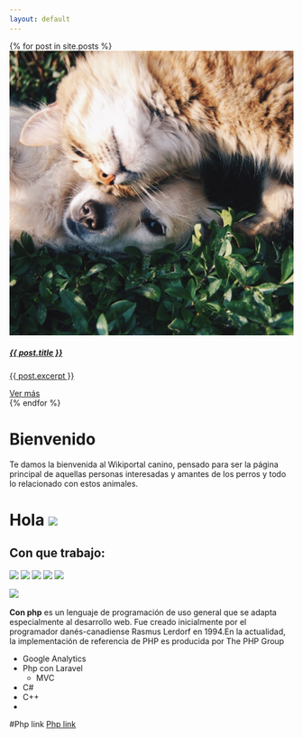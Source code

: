 ```yaml
---
layout: default
---
```


<div class="container">
    <div class="row">
        {% for post in site.posts %}
        <div class="col-6 col-sm-4">
            <div class="card mr-3">
                <img src="./img/posts/1.png" class="card-img-top" alt="...">
                <div class="card-body">
                    <h5 class="card-title"><a href="{{ site.baseurl }}{{ post.url }}">{{ post.title }}</h5>
                    <p class="card-text">
                       {{ post.excerpt }}</p>
                    <a href="{{ site.baseurl }}{{ post.url }}" class="btn btn-primary">Ver más</a>
                </div>
            </div>
        </div>
        {% endfor %}
    </div>
</div>


# Bienvenido

Te damos la bienvenida al Wikiportal canino, pensado para ser la página principal de aquellas personas interesadas y amantes de los perros y todo lo relacionado con estos animales.

<h1> Hola <img src="https://media.giphy.com/media/hvRJCLFzcasrR4ia7z/giphy.gif" width="35px"></h1> 


## Con que trabajo:

<code><a href="https://analytics.google.com/" target="_blank"><img height="50" src="https://www.vectorlogo.zone/logos/google_analytics/google_analytics-ar21.svg"></a></code>
<code><a href="https://analytics.google.com/" target="_blank"><img height="50" src="https://www.vectorlogo.zone/logos/php/php-ar21.svg"></a></code>
<code><a href="https://analytics.google.com/" target="_blank"><img height="50" src="https://www.vectorlogo.zone/logos/javascript/javascript-ar21.svg"></a></code>
<code><a href="https://analytics.google.com/" target="_blank"><img height="50" src="https://www.vectorlogo.zone/logos/javascript/javascript-ar21.svg"></a></code>
<code><a href="https://analytics.google.com/" target="_blank"><img height="50" src="https://www.vectorlogo.zone/logos/google_appengine/google_appengine-ar21.svg"></a></code>


<img src="https://media.giphy.com/media/xUA7bi3KTfuK2a6Kn6/giphy.gif" width="35px">

**Con php** es un lenguaje de programación de uso general que se adapta especialmente al desarrollo web.​ Fue creado inicialmente por el programador danés-canadiense Rasmus Lerdorf en 1994.​ En la actualidad, la implementación de referencia de PHP es producida por The PHP Group

- Google Analytics
- Php con Laravel
	- MVC
- C#
- C++
- 

#Php link [Php link](https://www.php.net/manual/es/indexes.functions.php "Php link")

